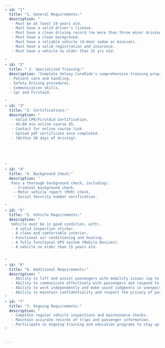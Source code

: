 ```yaml
---
- id: "1"
  title: "1. General Requirements:"
  description: "
   - Must be at least 19 years old.
   - Must have a valid driver's license.
   - Must have a clean driving record (no more than three minor driving violations in the prior three-year period).
   - Must have a clean background.
   - Must have a reliable vehicle (4-door sedan or minivan).
   - Must have a valid registration and insurance.
   - Must have a vehicle no older than 15 yrs old. 
   
"
- id: "2"
  title: " 2. Specialized Training:"
  description: "Complete Veloxy CareRide's comprehensive training program, which includes:.
  - Patient care and handling.
  - Safety Driving procedures.
  - Communication skills.
  - Cpr and Firstaid.

"
- id: "3"
  title: "3. Certifications:"
  description: "
   - Valid CPR/FirstAid Certification.
   - 45-60 min online course $5.
   - Contact for online course link.
   - Upload pdf certificate once completed.
   - (Within 30 days of driving).
   
   



"
- id: "4"
  title: "4. Background Check:"
  description: "
   Pass a thorough background check, including:.
    - Criminal background check.
    - Motor vehicle report (MVR) check.
    - Social Security number verification.

"
- id: "5"
  title: "5. Vehicle Requirements:"
  description: "
   Vehicle must be in good condition, with:.
   - A valid inspection sticker.
   - A clean and comfortable interior.
   - Functional air conditioning and heating.
   - A fully functional GPS system (Mobile Devices).
   - A vehicle no older than 15 years old.


"
- id: "6"
  title: "6. Additional Requirements:"
  description: "
   - Ability to lift and assist passengers with mobility issues (up to 50 pounds).
   - Ability to communicate effectively with passengers and respond to their needs.
   - Ability to work independently and make sound judgments in unexpected situations.
   - Ability to maintain confidentiality and respect the privacy of passengers.
"
- id: "7"
  title: "7. Ongoing Requirements:"
  description: "
   - Complete regular vehicle inspections and maintenance checks.
   - Maintain accurate records of trips and passenger information.
   - Participate in ongoing training and education programs to stay up-to-date on industry best practices and changes in patient care.
"


---
```

